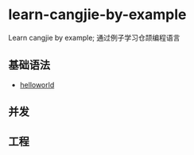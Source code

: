 # learn-cangjie-by-example
Learn cangjie by example; 通过例子学习仓颉编程语言
## 基础语法
- [helloworld](./basic/helloworld.cj)
## 并发
## 工程
